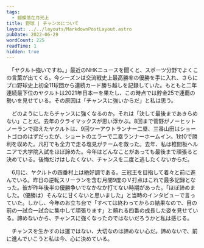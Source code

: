 ```yaml
---
tags:
  - 蝴蝶落在月光上
title: 野球 | チャンスについて
layout: ../../layouts/MarkdownPostLayout.astro
pubDate: 2022-06-29
wordCount: 225
readTime: 1
hidden: true
---
```


　「ヤクルト強いですね。」最近のNHKニュースを聞くと、スポーツ分野でよくこの言葉が出てくる。今シーズンは交流戦史上最高勝率の優勝を手に入れ、さらにプロ野球史上初全11球団から連続カード勝ち越しを記録していた。もともと二年連続最下位のヤクルトは2021年日本一を果たし、この時点では貯金25で連覇の勢いを見せている。その原因は「チャンスに強いからだ」と私は思う。

　どのようにしたらチャンスに強くなるのか。それは「決して最後まであきらめない」ことだ。去年のクライマックスが思い浮かぶ。8回まで菅野がノーヒットノーランで抑えたヤクルトは、9回ツーアウトランナー二塁、三番山田はショートゴロのはずだったが、ショートのエラーで二塁ランナーホームイン。1対0で勝利を収めた。凡打でも全力で走る塩見がチームを救った。去年、私は椎間板ヘルニアで大学院入試をほぼ諦めた。今年はどんなことがあっても最後まで頑張ると決めている。後悔だけはしたくない、チャンスを二度と逃したくないからだ。


　6月に、ヤクルトの四番村上は絶好調である。三冠王を目指して着々と前に進んでいる。昨日の逆転スリーランを含む月間9度のＶ打点はこれで最多記録となった。彼が昨年後半の優勝争いでなかなか打てない時期があった。「ほぼ諦めました。（優勝は）そんなに甘くないと思いました」と当時のインタビューで言っていた。しかし、今年のお立ち台で「すべては終わってからの結果なので、目の前の一試合一試合に集中して頑張ります」と頼れる四番の成長した姿を見せている。諦めないから、チャンスに強くなったのではないだろうかと私は感じる。

　チャンスを生かすのは運ではない、大切なのは諦めない心だ。諦めないで、前に進んでいこうと私は今、心に決めている。
